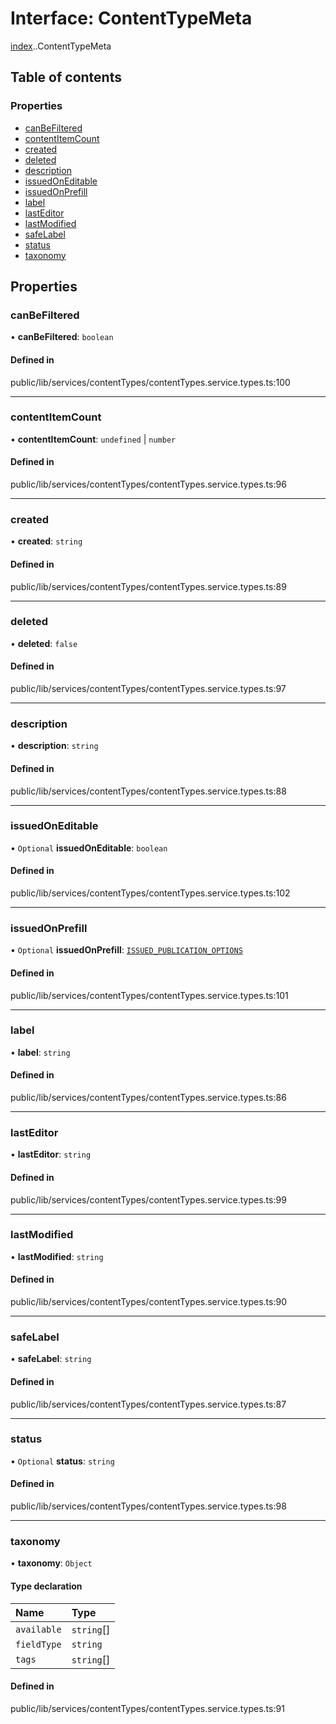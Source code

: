 # Interface: ContentTypeMeta

[index](../wiki/index).[<internal>](../wiki/index.%3Cinternal%3E).ContentTypeMeta

## Table of contents

### Properties

- [canBeFiltered](../wiki/index.%3Cinternal%3E.ContentTypeMeta#canbefiltered)
- [contentItemCount](../wiki/index.%3Cinternal%3E.ContentTypeMeta#contentitemcount)
- [created](../wiki/index.%3Cinternal%3E.ContentTypeMeta#created)
- [deleted](../wiki/index.%3Cinternal%3E.ContentTypeMeta#deleted)
- [description](../wiki/index.%3Cinternal%3E.ContentTypeMeta#description)
- [issuedOnEditable](../wiki/index.%3Cinternal%3E.ContentTypeMeta#issuedoneditable)
- [issuedOnPrefill](../wiki/index.%3Cinternal%3E.ContentTypeMeta#issuedonprefill)
- [label](../wiki/index.%3Cinternal%3E.ContentTypeMeta#label)
- [lastEditor](../wiki/index.%3Cinternal%3E.ContentTypeMeta#lasteditor)
- [lastModified](../wiki/index.%3Cinternal%3E.ContentTypeMeta#lastmodified)
- [safeLabel](../wiki/index.%3Cinternal%3E.ContentTypeMeta#safelabel)
- [status](../wiki/index.%3Cinternal%3E.ContentTypeMeta#status)
- [taxonomy](../wiki/index.%3Cinternal%3E.ContentTypeMeta#taxonomy)

## Properties

### canBeFiltered

• **canBeFiltered**: `boolean`

#### Defined in

public/lib/services/contentTypes/contentTypes.service.types.ts:100

___

### contentItemCount

• **contentItemCount**: `undefined` \| `number`

#### Defined in

public/lib/services/contentTypes/contentTypes.service.types.ts:96

___

### created

• **created**: `string`

#### Defined in

public/lib/services/contentTypes/contentTypes.service.types.ts:89

___

### deleted

• **deleted**: ``false``

#### Defined in

public/lib/services/contentTypes/contentTypes.service.types.ts:97

___

### description

• **description**: `string`

#### Defined in

public/lib/services/contentTypes/contentTypes.service.types.ts:88

___

### issuedOnEditable

• `Optional` **issuedOnEditable**: `boolean`

#### Defined in

public/lib/services/contentTypes/contentTypes.service.types.ts:102

___

### issuedOnPrefill

• `Optional` **issuedOnPrefill**: [`ISSUED_PUBLICATION_OPTIONS`](../wiki/index.%3Cinternal%3E.ISSUED_PUBLICATION_OPTIONS)

#### Defined in

public/lib/services/contentTypes/contentTypes.service.types.ts:101

___

### label

• **label**: `string`

#### Defined in

public/lib/services/contentTypes/contentTypes.service.types.ts:86

___

### lastEditor

• **lastEditor**: `string`

#### Defined in

public/lib/services/contentTypes/contentTypes.service.types.ts:99

___

### lastModified

• **lastModified**: `string`

#### Defined in

public/lib/services/contentTypes/contentTypes.service.types.ts:90

___

### safeLabel

• **safeLabel**: `string`

#### Defined in

public/lib/services/contentTypes/contentTypes.service.types.ts:87

___

### status

• `Optional` **status**: `string`

#### Defined in

public/lib/services/contentTypes/contentTypes.service.types.ts:98

___

### taxonomy

• **taxonomy**: `Object`

#### Type declaration

| Name | Type |
| :------ | :------ |
| `available` | `string`[] |
| `fieldType` | `string` |
| `tags` | `string`[] |

#### Defined in

public/lib/services/contentTypes/contentTypes.service.types.ts:91

